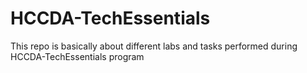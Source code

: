 # HCCDA-TechEssentials
This repo is basically about different labs and tasks performed during HCCDA-TechEssentials program
